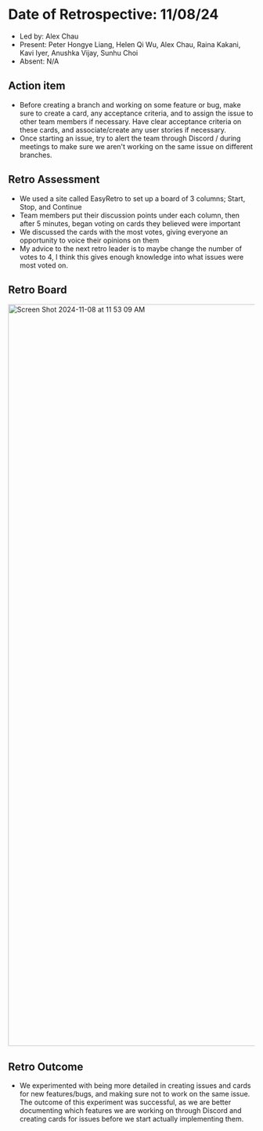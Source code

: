 # Date of Retrospective: 11/08/24

* Led by: Alex Chau
* Present: Peter Hongye Liang, Helen Qi Wu, Alex Chau, Raina Kakani, Kavi Iyer, Anushka Vijay, Sunhu Choi
* Absent: N/A

## Action item

* Before creating a branch and working on some feature or bug, make sure to create a card, any acceptance criteria, and to assign the issue to other team members if necessary. Have clear acceptance criteria on these cards, and associate/create any user stories if necessary.
* Once starting an issue, try to alert the team through Discord / during meetings to make sure we aren't working on the same issue on different branches.

## Retro Assessment

* We used a site called EasyRetro to set up a board of 3 columns; Start, Stop, and Continue
* Team members put their discussion points under each column, then after 5 minutes, began voting on cards they believed were important
* We discussed the cards with the most votes, giving everyone an opportunity to voice their opinions on them
* My advice to the next retro leader is to maybe change the number of votes to 4, I think this gives enough knowledge into what issues were most voted on.

## Retro Board
<img width="1512" alt="Screen Shot 2024-11-08 at 11 53 09 AM" src="https://github.com/user-attachments/assets/de06fb98-f669-447a-9166-d7ab4174548d">


## Retro Outcome

* We experimented with being more detailed in creating issues and cards for new features/bugs, and making sure not to work on the same issue. The outcome of this experiment was successful, as we are better documenting which features we are working on through Discord and creating cards for issues before we start actually implementing them.

